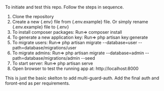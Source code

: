To initiate and test this repo. Follow the steps in sequence.

1. Clone the repository
2. Create a new {.env} file from {.env.example} file. Or simply rename {.env.example} file to {.env}
3. To install composer packages: Run=> composer install
4. To generate a new application key: Run=> php artisan key:generate
5. To migrate users: Run=> php artisan migrate --database=user --path=database/migrations/user
6. To migrate admins: Run=> php artisan migrate --database=admin --path=database/migrations/admin --seed
7. To start server: Run=> php artisan serve
8. Open browser to test the running app at: http://localhost:8000 

This is just the basic skelton to add multi-guard-auth. Add the final auth and foront-end as per requirements.
